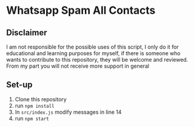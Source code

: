 # Whatsapp Spam All Contacts

## Disclaimer

I am not responsible for the possible uses of this script, I only do it for educational and learning purposes for myself, if there is someone who wants to contribute to this repository, they will be welcome and reviewed. From my part you will not receive more support in general

## Set-up

1. Clone this repository
2. run `npm install`
3. In `src/index.js` modify messages in line 14
4. run `npm start`
